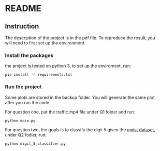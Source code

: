 # README

## Instruction
The description of the project is in the pdf file. To reproduce the result, you will need to first set up the environment. 

### Install the packages
the project is tested on python 3, to set up the enviroment, run:
```
pip install -r requirements.txt
```

### Run the project
Some plots are stored in the backup folder. You will generate the same plot after you run the code.

For question one, put the traffic.mp4 file under Q1 folder and run:
```
python main.py
```

For question two, the goals is to classify the digit 5 given the [mnist dataset](http://yann.lecun.com/exdb/mnist/), under Q2 fodler, run:
```
python digit_5_classifier.py
```


